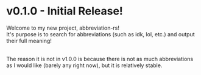 # v0.1.0 - Initial Release!

Welcome to my new project, abbreviation-rs! <br>
It's purpose is to search for abbreviations (such as idk, lol, etc.) and output their full meaning! <br> <br>

The reason it is not in v1.0.0 is because there is not as much abbreviations as I would like (barely any right now), but it is relatively stable.